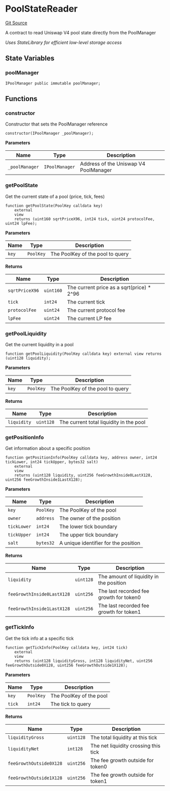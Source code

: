 # PoolStateReader
[Git Source](https://github.com/s-di-cola/swapcast/blob/9b6b46be02650f9c58e274852b090b12fb64d452/src/PoolStateReader.sol)

A contract to read Uniswap V4 pool state directly from the PoolManager

*Uses StateLibrary for efficient low-level storage access*


## State Variables
### poolManager

```solidity
IPoolManager public immutable poolManager;
```


## Functions
### constructor

Constructor that sets the PoolManager reference


```solidity
constructor(IPoolManager _poolManager);
```
**Parameters**

|Name|Type|Description|
|----|----|-----------|
|`_poolManager`|`IPoolManager`|Address of the Uniswap V4 PoolManager|


### getPoolState

Get the current state of a pool (price, tick, fees)


```solidity
function getPoolState(PoolKey calldata key)
    external
    view
    returns (uint160 sqrtPriceX96, int24 tick, uint24 protocolFee, uint24 lpFee);
```
**Parameters**

|Name|Type|Description|
|----|----|-----------|
|`key`|`PoolKey`|The PoolKey of the pool to query|

**Returns**

|Name|Type|Description|
|----|----|-----------|
|`sqrtPriceX96`|`uint160`|The current price as a sqrt(price) * 2^96|
|`tick`|`int24`|The current tick|
|`protocolFee`|`uint24`|The current protocol fee|
|`lpFee`|`uint24`|The current LP fee|


### getPoolLiquidity

Get the current liquidity in a pool


```solidity
function getPoolLiquidity(PoolKey calldata key) external view returns (uint128 liquidity);
```
**Parameters**

|Name|Type|Description|
|----|----|-----------|
|`key`|`PoolKey`|The PoolKey of the pool to query|

**Returns**

|Name|Type|Description|
|----|----|-----------|
|`liquidity`|`uint128`|The current total liquidity in the pool|


### getPositionInfo

Get information about a specific position


```solidity
function getPositionInfo(PoolKey calldata key, address owner, int24 tickLower, int24 tickUpper, bytes32 salt)
    external
    view
    returns (uint128 liquidity, uint256 feeGrowthInside0LastX128, uint256 feeGrowthInside1LastX128);
```
**Parameters**

|Name|Type|Description|
|----|----|-----------|
|`key`|`PoolKey`|The PoolKey of the pool|
|`owner`|`address`|The owner of the position|
|`tickLower`|`int24`|The lower tick boundary|
|`tickUpper`|`int24`|The upper tick boundary|
|`salt`|`bytes32`|A unique identifier for the position|

**Returns**

|Name|Type|Description|
|----|----|-----------|
|`liquidity`|`uint128`|The amount of liquidity in the position|
|`feeGrowthInside0LastX128`|`uint256`|The last recorded fee growth for token0|
|`feeGrowthInside1LastX128`|`uint256`|The last recorded fee growth for token1|


### getTickInfo

Get the tick info at a specific tick


```solidity
function getTickInfo(PoolKey calldata key, int24 tick)
    external
    view
    returns (uint128 liquidityGross, int128 liquidityNet, uint256 feeGrowthOutside0X128, uint256 feeGrowthOutside1X128);
```
**Parameters**

|Name|Type|Description|
|----|----|-----------|
|`key`|`PoolKey`|The PoolKey of the pool|
|`tick`|`int24`|The tick to query|

**Returns**

|Name|Type|Description|
|----|----|-----------|
|`liquidityGross`|`uint128`|The total liquidity at this tick|
|`liquidityNet`|`int128`|The net liquidity crossing this tick|
|`feeGrowthOutside0X128`|`uint256`|The fee growth outside for token0|
|`feeGrowthOutside1X128`|`uint256`|The fee growth outside for token1|


